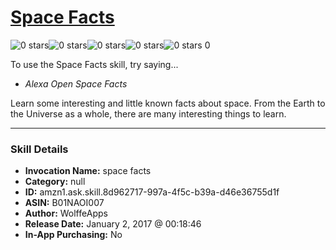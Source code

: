 # [Space Facts](http://alexa.amazon.com/#skills/amzn1.ask.skill.8d962717-997a-4f5c-b39a-d46e36755d1f)
![0 stars](../../images/ic_star_border_black_18dp_1x.png)![0 stars](../../images/ic_star_border_black_18dp_1x.png)![0 stars](../../images/ic_star_border_black_18dp_1x.png)![0 stars](../../images/ic_star_border_black_18dp_1x.png)![0 stars](../../images/ic_star_border_black_18dp_1x.png) 0

To use the Space Facts skill, try saying...

* *Alexa Open Space Facts*

Learn some interesting and little known facts about space. From the Earth to the Universe as a whole, there are many interesting things to learn.

***

### Skill Details

* **Invocation Name:** space facts
* **Category:** null
* **ID:** amzn1.ask.skill.8d962717-997a-4f5c-b39a-d46e36755d1f
* **ASIN:** B01NAOI007
* **Author:** WolffeApps
* **Release Date:** January 2, 2017 @ 00:18:46
* **In-App Purchasing:** No
